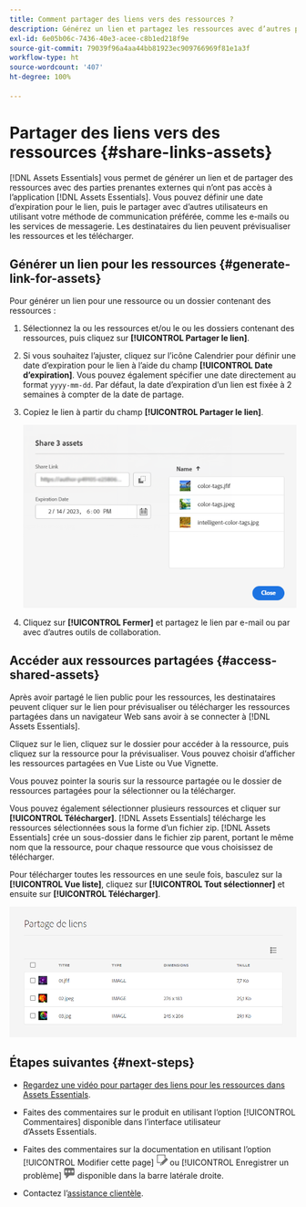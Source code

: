 ```yaml
---
title: Comment partager des liens vers des ressources ?
description: Générez un lien et partagez les ressources avec d’autres personnes qui n’ont pas accès à l’application  [!DNL Assets Essentials] .
exl-id: 6e05b06c-7436-40e3-acee-c8b1ed218f9e
source-git-commit: 79039f96a4aa44bb81923ec909766969f81e1a3f
workflow-type: ht
source-wordcount: '407'
ht-degree: 100%

---
```


# Partager des liens vers des ressources {#share-links-assets}

[!DNL Assets Essentials] vous permet de générer un lien et de partager des ressources avec des parties prenantes externes qui n’ont pas accès à l’application [!DNL Assets Essentials]. Vous pouvez définir une date d’expiration pour le lien, puis le partager avec d’autres utilisateurs en utilisant votre méthode de communication préférée, comme les e-mails ou les services de messagerie. Les destinataires du lien peuvent prévisualiser les ressources et les télécharger.

## Générer un lien pour les ressources {#generate-link-for-assets}

Pour générer un lien pour une ressource ou un dossier contenant des ressources :

1. Sélectionnez la ou les ressources et/ou le ou les dossiers contenant des ressources, puis cliquez sur **[!UICONTROL Partager le lien]**.

1. Si vous souhaitez l’ajuster, cliquez sur l’icône Calendrier pour définir une date d’expiration pour le lien à l’aide du champ **[!UICONTROL Date d’expiration]**. Vous pouvez également spécifier une date directement au format `yyyy-mm-dd`. Par défaut, la date d’expiration d’un lien est fixée à 2 semaines à compter de la date de partage.

1. Copiez le lien à partir du champ **[!UICONTROL Partager le lien]**.

   ![Option pour recadrer et redresser](assets/share-asset-link.png)

1. Cliquez sur **[!UICONTROL Fermer]** et partagez le lien par e-mail ou par avec d’autres outils de collaboration.

## Accéder aux ressources partagées {#access-shared-assets}

Après avoir partagé le lien public pour les ressources, les destinataires peuvent cliquer sur le lien pour prévisualiser ou télécharger les ressources partagées dans un navigateur Web sans avoir à se connecter à [!DNL Assets Essentials].

Cliquez sur le lien, cliquez sur le dossier pour accéder à la ressource, puis cliquez sur la ressource pour la prévisualiser. Vous pouvez choisir d’afficher les ressources partagées en Vue Liste ou Vue Vignette.

Vous pouvez pointer la souris sur la ressource partagée ou le dossier de ressources partagées pour la sélectionner ou la télécharger.

Vous pouvez également sélectionner plusieurs ressources et cliquer sur **[!UICONTROL Télécharger]**. [!DNL Assets Essentials] télécharge les ressources sélectionnées sous la forme d’un fichier zip. [!DNL Assets Essentials] crée un sous-dossier dans le fichier zip parent, portant le même nom que la ressource, pour chaque ressource que vous choisissez de télécharger.

Pour télécharger toutes les ressources en une seule fois, basculez sur la **[!UICONTROL Vue liste]**, cliquez sur **[!UICONTROL Tout sélectionner]** et ensuite sur **[!UICONTROL Télécharger]**.

![Aperçu des ressources partagées](assets/preview-shared-assets.png)

## Étapes suivantes {#next-steps}

* [Regardez une vidéo pour partager des liens pour les ressources dans Assets Essentials](https://experienceleague.adobe.com/docs/experience-manager-learn/assets-essentials/basics/link-sharing.html?lang=fr).

* Faites des commentaires sur le produit en utilisant l’option [!UICONTROL Commentaires] disponible dans l’interface utilisateur d’Assets Essentials.

* Faites des commentaires sur la documentation en utilisant l’option [!UICONTROL Modifier cette page] ![modifier la page](assets/do-not-localize/edit-page.png) ou [!UICONTROL Enregistrer un problème] ![créer un problème GitHub](assets/do-not-localize/github-issue.png) disponible dans la barre latérale droite.

* Contactez l’[assistance clientèle](https://experienceleague.adobe.com/?support-solution=General&amp;lang=fr#support).
